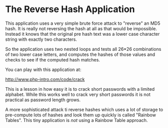 The Reverse Hash Application
============================

This application uses a very simple brute force attack to 
"reverse" an MD5 hash.  It is really not reversing the hash
at all as that would be impossible.  
Instead it knows that the original pre hash text was a lower case 
character string with exactly two characters.

So the application uses two nested loops and tests all 
26*26 combinations of two lower case letters, and computes the
hashes of those values and checks to see if the computed hash
matches.

You can play with this application at:

http://www.php-intro.com/code/crack

This is a lesson in how easy it is to crack short passwords
with a limited alphabet.  While this works well to crack 
very short passwords it is not practical as password 
length grows.

A more sophisticated attack ti reverse hashes which uses a 
lot of storage to pre-compute lots of hashes and look them up
quickly is called "Rainbow Tables".  This tiny application
is *not* using a Rainbow Table approach.

